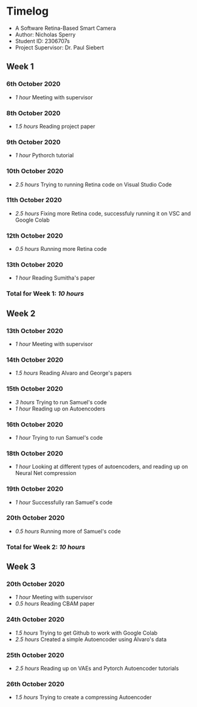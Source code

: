 # Timelog

* A Software Retina-Based Smart Camera
* Author: Nicholas Sperry
* Student ID: 2306707s
* Project Supervisor: Dr. Paul Siebert

## Week 1

### 6th October 2020
* *1 hour* Meeting with supervisor

### 8th October 2020
* *1.5 hours* Reading project paper

### 9th October 2020
* *1 hour* Pythorch tutorial

### 10th October 2020
* *2.5 hours* Trying to running Retina code on Visual Studio Code

### 11th October 2020
* *2.5 hours* Fixing more Retina code, successfuly running it on VSC and Google Colab

### 12th October 2020
* *0.5 hours* Running more Retina code

### 13th October 2020
* *1 hour* Reading Sumitha's paper

### Total for Week 1: *10 hours*

## Week 2

### 13th October 2020
* *1 hour* Meeting with supervisor

### 14th October 2020
* *1.5 hours* Reading Alvaro and George's papers

### 15th October 2020
* *3 hours* Trying to run Samuel's code
* *1 hour* Reading up on Autoencoders

### 16th October 2020
* *1 hour* Trying to run Samuel's code

### 18th October 2020
* *1 hour* Looking at different types of autoencoders, and reading up on Neural Net compression

### 19th October 2020
* *1 hour* Successfully ran Samuel's code

### 20th October 2020
* *0.5 hours* Running more of Samuel's code

### Total for Week 2: *10 hours*

## Week 3

### 20th October 2020
* *1 hour* Meeting with supervisor
* *0.5 hours* Reading CBAM paper

### 24th October 2020
* *1.5 hours* Trying to get Github to work with Google Colab
* *2.5 hours* Created a simple Autoencoder using Alvaro's data

### 25th October 2020
* *2.5 hours* Reading up on VAEs and Pytorch Autoencoder tutorials

### 26th October 2020
* *1.5 hours* Trying to create a compressing Autoencoder

